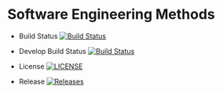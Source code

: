 # Software Engineering Methods

- Build Status [![Build Status](https://travis-ci.com/KyawZawLynn/sem.svg?branch=master)](https://travis-ci.com/KyawZawLynn/sem)

- Develop Build Status [![Build Status](https://travis-ci.com/KyawZawLynn/sem.svg?branch=develop)](https://travis-ci.com/KyawZawLynn/sem.svg?branch=develop)

- License [![LICENSE](https://img.shields.io/github/license/KyawZawLynn/sem.svg?style=flat-square)](https://github.com/KyawZawLynn/sem/blob/master/LICENSE)

- Release [![Releases](https://img.shields.io/github/release/KyawZawLynn/sem/all.svg?style=flat-square)](https://github.com/KyawZawLynn/sem/releases)
